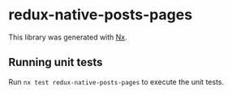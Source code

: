 # redux-native-posts-pages

This library was generated with [Nx](https://nx.dev).

## Running unit tests

Run `nx test redux-native-posts-pages` to execute the unit tests.
